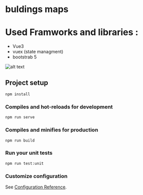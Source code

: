 # buldings maps

# Used Framworks and libraries :

- Vue3
- vuex (state managment)
- bootstrab 5
  

![alt text](https://github.com/AbdallahElgamil/e-commerce-react/blob/main/buildings_map.png?raw=true)




## Project setup
```
npm install
```

### Compiles and hot-reloads for development
```
npm run serve
```

### Compiles and minifies for production
```
npm run build
```

### Run your unit tests
```
npm run test:unit
```

### Customize configuration
See [Configuration Reference](https://cli.vuejs.org/config/).
